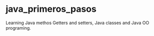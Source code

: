 # java_primeros_pasos

Learning Java methos Getters and setters, Java classes and Java OO programing.
